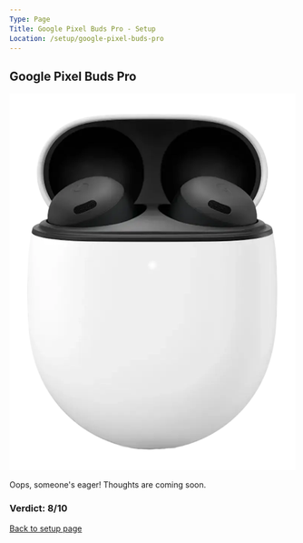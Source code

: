 ```yaml
---
Type: Page
Title: Google Pixel Buds Pro - Setup
Location: /setup/google-pixel-buds-pro
---
```


## Google Pixel Buds Pro

<div class="img-container-wide"> <img alt="A picture of the Google Pixel Buds Pro" src="https://raw.githubusercontent.com/george-probably/chachanidze.com/main/Images/setup/google-pixel-buds-pro.webp"> </div>

Oops, someone's eager! Thoughts are coming soon.

### Verdict: 8/10

[Back to setup page](/setup)